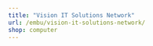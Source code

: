 ```yaml
---
title: "Vision IT Solutions Network"
url: /embu/vision-it-solutions-network/
shop: computer
---
```

